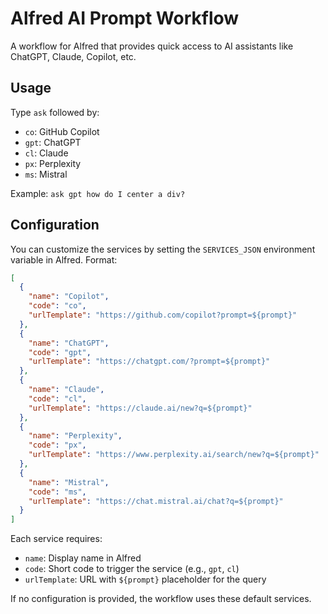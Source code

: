 # Alfred AI Prompt Workflow

A workflow for Alfred that provides quick access to AI assistants like ChatGPT, Claude, Copilot, etc.

## Usage

Type `ask` followed by:
- `co`: GitHub Copilot
- `gpt`: ChatGPT
- `cl`: Claude
- `px`: Perplexity
- `ms`: Mistral

Example: `ask gpt how do I center a div?`

## Configuration

You can customize the services by setting the `SERVICES_JSON` environment variable in Alfred. Format:
```json
[
  {
    "name": "Copilot",
    "code": "co",
    "urlTemplate": "https://github.com/copilot?prompt=${prompt}"
  },
  {
    "name": "ChatGPT",
    "code": "gpt",
    "urlTemplate": "https://chatgpt.com/?prompt=${prompt}"
  },
  {
    "name": "Claude",
    "code": "cl",
    "urlTemplate": "https://claude.ai/new?q=${prompt}"
  },
  {
    "name": "Perplexity",
    "code": "px",
    "urlTemplate": "https://www.perplexity.ai/search/new?q=${prompt}"
  },
  {
    "name": "Mistral",
    "code": "ms",
    "urlTemplate": "https://chat.mistral.ai/chat?q=${prompt}"
  }
]
```

Each service requires:
- `name`: Display name in Alfred
- `code`: Short code to trigger the service (e.g., `gpt`, `cl`)
- `urlTemplate`: URL with `${prompt}` placeholder for the query

If no configuration is provided, the workflow uses these default services.
